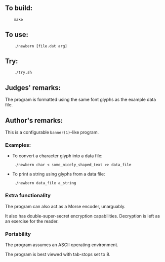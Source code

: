 ## To build:

```<!---sh-->
    make
```


## To use:

```<!---sh-->
    ./newbern [file.dat arg]
```


## Try:

```<!---sh-->
    ./try.sh
```


## Judges' remarks:

The program is formatted using the same font glyphs as the example
data file.


## Author's remarks:

This is a configurable `banner(1)`-like program.


### Examples:

- To convert a character glyph into a data file:

```<!---sh-->
    ./newbern char < some_nicely_shaped_text >> data_file
```


- To print a string using glyphs from a data file:

```<!---sh-->
    ./newbern data_file a_string
```


### Extra functionality

The program can also act as a Morse encoder, unarguably.

It also has double-super-secret encryption capabilities.
Decryption is left as an exercise for the reader.


### Portability

The program assumes an ASCII operating environment.

The program is best viewed with tab-stops set to 8.


<!--

    Copyright © 1984-2024 by Landon Curt Noll. All Rights Reserved.

    You are free to share and adapt this file under the terms of this license:

	Creative Commons Attribution-ShareAlike 4.0 International (CC BY-SA 4.0)

    For more information, see:

	https://creativecommons.org/licenses/by-sa/4.0/

-->
